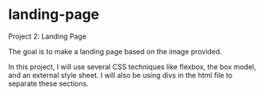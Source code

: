 # landing-page
Project 2: Landing Page

The goal is to make a landing page based on the image provided.

In this project, I will use several CSS techniques like flexbox, the box model, and an external style sheet. I will also be using divs in the html file to separate these sections.

